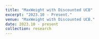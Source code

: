 ```yaml
---
title: "MaxWeight with Discounted UCB"
excerpt: "2023.10 - Present."
venue: "MaxWeight with Discounted UCB."
date: 2023.10 - present
collection: research
---
```

